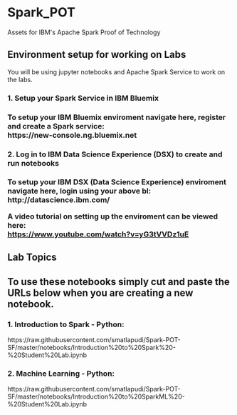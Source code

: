 # Spark_POT

Assets for IBM's Apache Spark Proof of Technology

<h2>Environment setup for working on Labs</h2>
You will be using jupyter notebooks and Apache Spark Service to work on the labs.

<h3> 1. Setup your Spark Service in IBM Bluemix <h3>
To setup your IBM Bluemix enviroment navigate here, register and create a Spark service:<br>
https://new-console.ng.bluemix.net

<h3> 2. Log in to IBM Data Science Experience (DSX) to create and run notebooks <h3>
To setup your IBM DSX (Data Science Experience) enviroment navigate here, login using your above bl:<br>
http://datascience.ibm.com/

A video tutorial on setting up the enviroment can be viewed here:<br>
https://www.youtube.com/watch?v=yG3tVVDz1uE


<H2> Lab Topics <H2>
To use these notebooks simply cut and paste the URLs below when you are creating a new notebook.

<h3>1. Introduction to Spark - Python:</h3>
https://raw.githubusercontent.com/smatlapudi/Spark-POT-SF/master/notebooks/Introduction%20to%20Spark%20-%20Student%20Lab.ipynb


<h3>2. Machine Learning - Python:</h3>
https://raw.githubusercontent.com/smatlapudi/Spark-POT-SF/master/notebooks/Introduction%20to%20SparkML%20-%20Student%20Lab.ipynb

<br>
<br>


